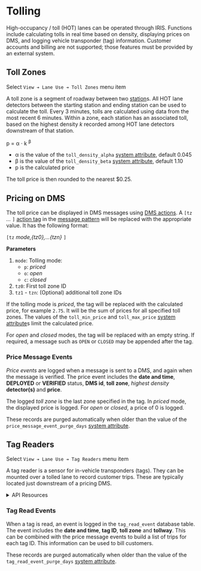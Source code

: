 # Tolling

High-occupancy / toll (HOT) lanes can be operated through IRIS.  Functions
include calculating tolls in real time based on density, displaying prices on
DMS, and logging vehicle transponder (tag) information.  Customer accounts and
billing are not supported; those features must be provided by an external
system.

## Toll Zones

Select `View ➔ Lane Use ➔ Toll Zones` menu item

A toll zone is a segment of roadway between two [station]s.  All HOT lane
detectors between the starting station and ending station can be used to
calculate the toll.  Every 3 minutes, tolls are calculated using data from the
most recent 6 minutes.  Within a zone, each station has an associated toll,
based on the highest density _k_ recorded among HOT lane detectors downstream of
that station.

p = α ⋅ k <sup>β</sup>

* α is the value of the `toll_density_alpha` [system attribute], default 0.045
* β is the value of the `toll_density_beta` [system attribute], default 1.10
* p is the calculated price

The toll price is then rounded to the nearest $0.25.

## Pricing on DMS

The toll price can be displayed in DMS messages using [DMS actions].  A
`[tz` *…* `]` [action tag] in the [message pattern] will be replaced with the
appropriate value.  It has the following format:

`[tz` *mode,{tz0},…{tzn}* `]`

**Parameters**

1. `mode`: Tolling mode:
   - `p`: _priced_
   - `o`: _open_
   - `c`: _closed_
2. `tz0`: First toll zone ID
3. `tz1` - `tzn`: (Optional) additional toll zone IDs

If the tolling mode is _priced_, the tag will be replaced with the calculated
price, for example `2.75`.  It will be the sum of prices for all specified toll
zones.  The values of the `toll_min_price` and `toll_max_price`
[system attribute]s limit the calculated price.

For _open_ and _closed_ modes, the tag will be replaced with an empty string.
If required, a message such as `OPEN` or `CLOSED` may be appended after the tag.

### Price Message Events

_Price events_ are logged when a message is sent to a DMS, and again when the
message is verified.  The price event includes the **date and time**,
**DEPLOYED** or **VERIFIED** status, **DMS id**, **toll zone**, _highest
density_ **detector(s)** and **price**.

The logged _toll zone_ is the last zone specified in the tag.  In _priced_ mode,
the displayed price is logged.  For _open_ or _closed_, a price of 0 is logged.

These records are purged automatically when older than the value of the
`price_message_event_purge_days` [system attribute].

## Tag Readers

Select `View ➔ Lane Use ➔ Tag Readers` menu item

A tag reader is a sensor for in-vehicle transponders (tags).  They can be
mounted over a tolled lane to record customer trips.  These are typically
located just downstream of a pricing DMS.

<details>
<summary>API Resources</summary>

* `iris/api/tag_reader` (primary)
* `iris/api/tag_reader/{name}`

| Access       | Primary        | Secondary          |
|--------------|----------------|--------------------|
| 👁️  View      | name, location | geo\_loc, settings |
| 💡 Manage    | notes          | toll\_zone         |
| 🔧 Configure | controller     | pin                |

</details>

### Tag Read Events

When a tag is read, an event is logged in the `tag_read_event` database table.
The event includes the **date and time**, **tag ID**, **toll zone** and
**tollway**.  This can be combined with the price message events to build a list
of trips for each tag ID.  This information can be used to bill customers.

These records are purged automatically when older than the value of the
`tag_read_event_purge_days` [system attribute].


[action tag]: action_plans.html#dms-action-tags
[DMS actions]: action_plans.html#dms-actions
[message pattern]: message_patterns.html
[station]: road_topology.html#r_node-types
[system attribute]: system_attributes.html
